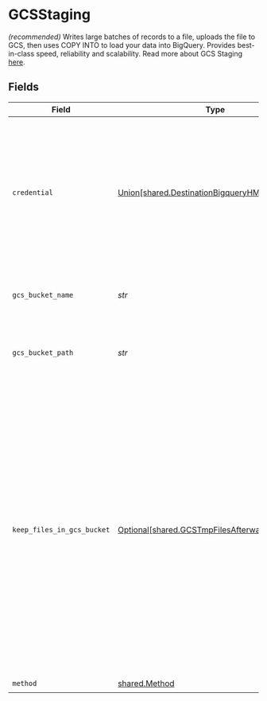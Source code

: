 # GCSStaging

<i>(recommended)</i> Writes large batches of records to a file, uploads the file to GCS, then uses COPY INTO to load your data into BigQuery. Provides best-in-class speed, reliability and scalability. Read more about GCS Staging <a href="https://docs.airbyte.com/integrations/destinations/bigquery#gcs-staging">here</a>.


## Fields

| Field                                                                                                                                                                                                                                                           | Type                                                                                                                                                                                                                                                            | Required                                                                                                                                                                                                                                                        | Description                                                                                                                                                                                                                                                     | Example                                                                                                                                                                                                                                                         |
| --------------------------------------------------------------------------------------------------------------------------------------------------------------------------------------------------------------------------------------------------------------- | --------------------------------------------------------------------------------------------------------------------------------------------------------------------------------------------------------------------------------------------------------------- | --------------------------------------------------------------------------------------------------------------------------------------------------------------------------------------------------------------------------------------------------------------- | --------------------------------------------------------------------------------------------------------------------------------------------------------------------------------------------------------------------------------------------------------------- | --------------------------------------------------------------------------------------------------------------------------------------------------------------------------------------------------------------------------------------------------------------- |
| `credential`                                                                                                                                                                                                                                                    | [Union[shared.DestinationBigqueryHMACKey]](../../models/shared/credential.md)                                                                                                                                                                                   | :heavy_check_mark:                                                                                                                                                                                                                                              | An HMAC key is a type of credential and can be associated with a service account or a user account in Cloud Storage. Read more <a href="https://cloud.google.com/storage/docs/authentication/hmackeys">here</a>.                                                |                                                                                                                                                                                                                                                                 |
| `gcs_bucket_name`                                                                                                                                                                                                                                               | *str*                                                                                                                                                                                                                                                           | :heavy_check_mark:                                                                                                                                                                                                                                              | The name of the GCS bucket. Read more <a href="https://cloud.google.com/storage/docs/naming-buckets">here</a>.                                                                                                                                                  | airbyte_sync                                                                                                                                                                                                                                                    |
| `gcs_bucket_path`                                                                                                                                                                                                                                               | *str*                                                                                                                                                                                                                                                           | :heavy_check_mark:                                                                                                                                                                                                                                              | Directory under the GCS bucket where data will be written.                                                                                                                                                                                                      | data_sync/test                                                                                                                                                                                                                                                  |
| `keep_files_in_gcs_bucket`                                                                                                                                                                                                                                      | [Optional[shared.GCSTmpFilesAfterwardProcessing]](../../models/shared/gcstmpfilesafterwardprocessing.md)                                                                                                                                                        | :heavy_minus_sign:                                                                                                                                                                                                                                              | This upload method is supposed to temporary store records in GCS bucket. By this select you can chose if these records should be removed from GCS when migration has finished. The default "Delete all tmp files from GCS" value is used if not set explicitly. |                                                                                                                                                                                                                                                                 |
| `method`                                                                                                                                                                                                                                                        | [shared.Method](../../models/shared/method.md)                                                                                                                                                                                                                  | :heavy_check_mark:                                                                                                                                                                                                                                              | N/A                                                                                                                                                                                                                                                             |                                                                                                                                                                                                                                                                 |